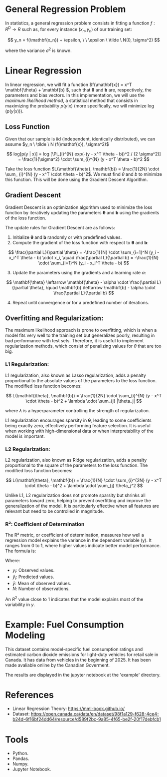 # General Regression Problem
In statistics, a general regression problem consists in fitting a function $f: R^D \to R$ such as, for every instance $(x_n, y_n)$ of our training set:

$$
y_n = f(\mathbf{x_n}) + \epsilon, \ \ \epsilon \ \tilde \ N(0, \sigma^2)
$$

where the variance $\sigma^2$ is known.

# Linear Regression
In linear regression, we will fit a function $f(\mathbf{x}) = x^T \mathbf{\theta} + \mathbf{b} $, such that $\mathbf{\theta}$ and $\mathbf{b}$ are, respectively, the parameters and bias vectors. In this implementation, we will use the *maximum likelihood method*, a statistical method that consists in maximizing the probability $p(y | x)$ (more specifically, we will minimize $\log(p(y|x)))$.

## Loss Function
Given that our sample is iid (independent, identically distributed), we can assume $y_n \ \tilde \ N (f(\mathbf{x}), \sigma^2)$

$$
log[p(y | x)] = log [\Pi_{i}^{N} exp(-(y - x^T \theta - b))^2 / (2 \sigma^2)] = \frac{1}{\sigma^2} \cdot \sum_{i}^{N} (y - x^T \theta - b)^2
$$

Take the loss function $L(\mathbf{\theta}, \mathbf{b}) = \frac{1}{2N} \cdot \sum_ {i}^{N} (y - x^T \cdot \theta - b)^2$. We must find $\theta$ and $b$ to minimize this function. This will be done using the Gradient Descent Algorithm.

## Gradient Descent
Gradient Descent is an optimization algorithm used to minimize the loss function by iteratively updating the parameters $\mathbf{\theta}$ and $\mathbf{b}$ using the gradients of the loss function.

The update rules for Gradient Descent are as follows:

1. Initialize $\mathbf{\theta}$ and $\mathbf{b}$ randomly or with predefined values.
2. Compute the gradient of the loss function with respect to $\mathbf{\theta}$ and $\mathbf{b}$:

$$
\frac{\partial L}{\partial \theta} = -\frac{1}{N} \cdot \sum_{i=1}^N (y_i - x_i^T \theta - b) \cdot x_i, \quad \frac{\partial L}{\partial b} = -\frac{1}{N} \cdot \sum_{i=1}^N (y_i - x_i^T \theta - b)
$$

3. Update the parameters using the gradients and a learning rate $\alpha$:

$$
\mathbf{\theta} \leftarrow \mathbf{\theta} - \alpha \cdot \frac{\partial L}{\partial \theta}, \quad \mathbf{b} \leftarrow \mathbf{b} - \alpha \cdot \frac{\partial L}{\partial b}
$$

4. Repeat until convergence or for a predefined number of iterations.

## Overfitting and Regularization:
The maximum likelihood approach is prone to overfitting, which is when a model fits very well to the training set but generalizes poorly, resulting in bad performance with test sets. Therefore, it is useful to implement regularization methods, which consist of penalizing values for $\theta$ that are too big.

### L1 Regularization:
L1 regularization, also known as Lasso regularization, adds a penalty proportional to the absolute values of the parameters to the loss function. The modified loss function becomes:

$$
L(\mathbf{\theta}, \mathbf{b}) = \frac{1}{2N} \cdot \sum_{i}^{N} (y - x^T \cdot \theta - b)^2 + \lambda \cdot \sum_{j} |\theta_j|
$$

where $\lambda$ is a hyperparameter controlling the strength of regularization.

L1 regularization encourages sparsity in $\mathbf{\theta}$, leading to some coefficients being exactly zero, effectively performing feature selection. It is useful when working with high-dimensional data or when interpretability of the model is important.

### L2 Regularization:
L2 regularization, also known as Ridge regularization, adds a penalty proportional to the square of the parameters to the loss function. The modified loss function becomes:


$$
L(\mathbf{\theta}, \mathbf{b}) = \frac{1}{N} \cdot \sum_{i}^{2N} (y - x^T \cdot \theta - b)^2 + \lambda \cdot \sum_{j} \theta_j^2
$$

Unlike L1, L2 regularization does not promote sparsity but shrinks all parameters toward zero, helping to prevent overfitting and improve the generalization of the model. It is particularly effective when all features are relevant but need to be controlled in magnitude.


### R²: Coefficient of Determination

The R² metric, or coefficient of determination, measures how well a regression model explains the variance in the dependent variable (y). It ranges from 0 to 1, where higher values indicate better model performance. The formula is:

Where:
- $y_i$: Observed values.
- $\hat{y}_i$: Predicted values.
- $\bar{y}$: Mean of observed values.
- $N$: Number of observations.

An $R^2$ value close to 1 indicates that the model explains most of the variability in $y$.



# Example: Fuel Consumption Modeling
This dataset contains model-specific fuel consumption ratings and estimated carbon dioxide emissions for light-duty vehicles for retail sale in Canada. It has data from vehicles in the beginning of 2025. It has been made avaliable online by the Canadian Goverment.

The results are displayed in the jupyter notebook at the 'example' directory.


# References
- Linear Regression Theory: https://mml-book.github.io/
- Dataset: https://open.canada.ca/data/en/dataset/98f1a129-f628-4ce4-b24d-6f16bf24dd64/resource/d589f2bc-9a85-4f65-be2f-20f17debfcb1

# Tools
- Python.
- Pandas.
- Numpy.
- Jupyter Notebook. 




